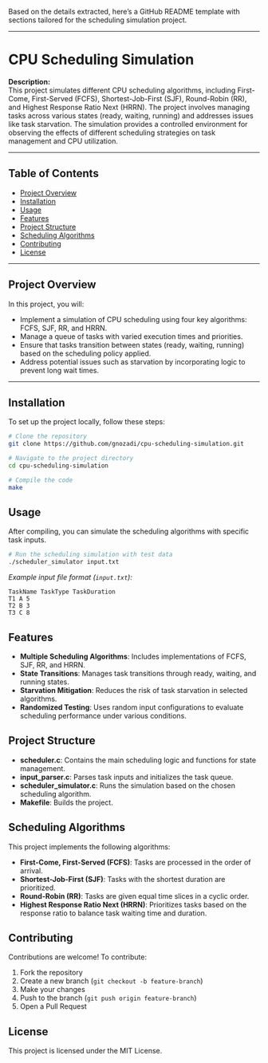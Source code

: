 Based on the details extracted, here’s a GitHub README template with sections tailored for the scheduling simulation project.

---

# CPU Scheduling Simulation

**Description:**  
This project simulates different CPU scheduling algorithms, including First-Come, First-Served (FCFS), Shortest-Job-First (SJF), Round-Robin (RR), and Highest Response Ratio Next (HRRN). The project involves managing tasks across various states (ready, waiting, running) and addresses issues like task starvation. The simulation provides a controlled environment for observing the effects of different scheduling strategies on task management and CPU utilization.

---

## Table of Contents
- [Project Overview](#project-overview)
- [Installation](#installation)
- [Usage](#usage)
- [Features](#features)
- [Project Structure](#project-structure)
- [Scheduling Algorithms](#scheduling-algorithms)
- [Contributing](#contributing)
- [License](#license)

---

## Project Overview
In this project, you will:

- Implement a simulation of CPU scheduling using four key algorithms: FCFS, SJF, RR, and HRRN.
- Manage a queue of tasks with varied execution times and priorities.
- Ensure that tasks transition between states (ready, waiting, running) based on the scheduling policy applied.
- Address potential issues such as starvation by incorporating logic to prevent long wait times.

---

## Installation
To set up the project locally, follow these steps:

```bash
# Clone the repository
git clone https://github.com/gnozadi/cpu-scheduling-simulation.git

# Navigate to the project directory
cd cpu-scheduling-simulation

# Compile the code
make
```

## Usage
After compiling, you can simulate the scheduling algorithms with specific task inputs.

```bash
# Run the scheduling simulation with test data
./scheduler_simulator input.txt
```

*Example input file format (`input.txt`):*
```
TaskName TaskType TaskDuration
T1 A 5
T2 B 3
T3 C 8
```

## Features
- **Multiple Scheduling Algorithms**: Includes implementations of FCFS, SJF, RR, and HRRN.
- **State Transitions**: Manages task transitions through ready, waiting, and running states.
- **Starvation Mitigation**: Reduces the risk of task starvation in selected algorithms.
- **Randomized Testing**: Uses random input configurations to evaluate scheduling performance under various conditions.

## Project Structure
- **scheduler.c**: Contains the main scheduling logic and functions for state management.
- **input_parser.c**: Parses task inputs and initializes the task queue.
- **scheduler_simulator.c**: Runs the simulation based on the chosen scheduling algorithm.
- **Makefile**: Builds the project.

## Scheduling Algorithms
This project implements the following algorithms:

- **First-Come, First-Served (FCFS)**: Tasks are processed in the order of arrival.
- **Shortest-Job-First (SJF)**: Tasks with the shortest duration are prioritized.
- **Round-Robin (RR)**: Tasks are given equal time slices in a cyclic order.
- **Highest Response Ratio Next (HRRN)**: Prioritizes tasks based on the response ratio to balance task waiting time and duration.

## Contributing
Contributions are welcome! To contribute:

1. Fork the repository
2. Create a new branch (`git checkout -b feature-branch`)
3. Make your changes
4. Push to the branch (`git push origin feature-branch`)
5. Open a Pull Request

## License
This project is licensed under the MIT License.
